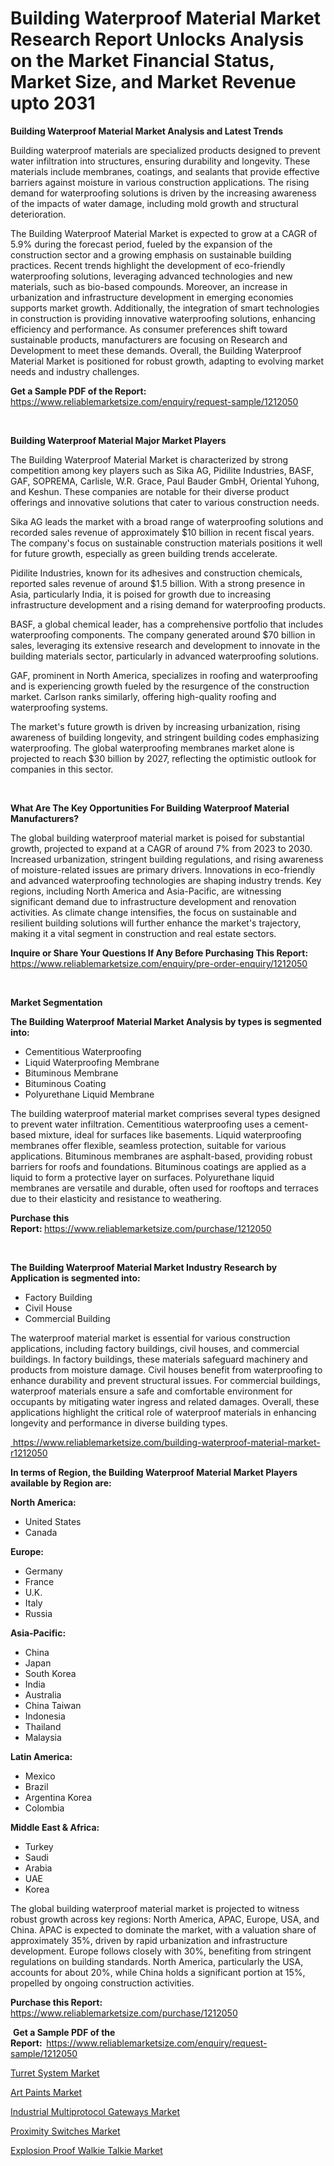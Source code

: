 <p><h1>Building Waterproof Material Market Research Report Unlocks Analysis on the Market Financial Status, Market Size, and Market Revenue upto 2031</h1></p><p><strong>Building Waterproof Material Market Analysis and Latest Trends</strong></p>
<p><p>Building waterproof materials are specialized products designed to prevent water infiltration into structures, ensuring durability and longevity. These materials include membranes, coatings, and sealants that provide effective barriers against moisture in various construction applications. The rising demand for waterproofing solutions is driven by the increasing awareness of the impacts of water damage, including mold growth and structural deterioration.</p><p>The Building Waterproof Material Market is expected to grow at a CAGR of 5.9% during the forecast period, fueled by the expansion of the construction sector and a growing emphasis on sustainable building practices. Recent trends highlight the development of eco-friendly waterproofing solutions, leveraging advanced technologies and new materials, such as bio-based compounds. Moreover, an increase in urbanization and infrastructure development in emerging economies supports market growth. Additionally, the integration of smart technologies in construction is providing innovative waterproofing solutions, enhancing efficiency and performance. As consumer preferences shift toward sustainable products, manufacturers are focusing on Research and Development to meet these demands. Overall, the Building Waterproof Material Market is positioned for robust growth, adapting to evolving market needs and industry challenges.</p></p>
<p><strong>Get a Sample PDF of the Report:&nbsp;</strong> <a href="https://www.reliablemarketsize.com/enquiry/request-sample/1212050?utm_campaign=1103&utm_medium=2&utm_source=Github&utm_content=ia&utm_term=06102024&utm_id=building-waterproof-material">https://www.reliablemarketsize.com/enquiry/request-sample/1212050</a></p>
<p>&nbsp;</p>
<p><strong>Building Waterproof Material Major Market Players</strong></p>
<p><p>The Building Waterproof Material Market is characterized by strong competition among key players such as Sika AG, Pidilite Industries, BASF, GAF, SOPREMA, Carlisle, W.R. Grace, Paul Bauder GmbH, Oriental Yuhong, and Keshun. These companies are notable for their diverse product offerings and innovative solutions that cater to various construction needs.</p><p>Sika AG leads the market with a broad range of waterproofing solutions and recorded sales revenue of approximately $10 billion in recent fiscal years. The company's focus on sustainable construction materials positions it well for future growth, especially as green building trends accelerate.</p><p>Pidilite Industries, known for its adhesives and construction chemicals, reported sales revenue of around $1.5 billion. With a strong presence in Asia, particularly India, it is poised for growth due to increasing infrastructure development and a rising demand for waterproofing products.</p><p>BASF, a global chemical leader, has a comprehensive portfolio that includes waterproofing components. The company generated around $70 billion in sales, leveraging its extensive research and development to innovate in the building materials sector, particularly in advanced waterproofing solutions.</p><p>GAF, prominent in North America, specializes in roofing and waterproofing and is experiencing growth fueled by the resurgence of the construction market. Carlson ranks similarly, offering high-quality roofing and waterproofing systems.</p><p>The market's future growth is driven by increasing urbanization, rising awareness of building longevity, and stringent building codes emphasizing waterproofing. The global waterproofing membranes market alone is projected to reach $30 billion by 2027, reflecting the optimistic outlook for companies in this sector.</p></p>
<p>&nbsp;</p>
<p><strong>What Are The Key Opportunities For Building Waterproof Material Manufacturers?</strong></p>
<p><p>The global building waterproof material market is poised for substantial growth, projected to expand at a CAGR of around 7% from 2023 to 2030. Increased urbanization, stringent building regulations, and rising awareness of moisture-related issues are primary drivers. Innovations in eco-friendly and advanced waterproofing technologies are shaping industry trends. Key regions, including North America and Asia-Pacific, are witnessing significant demand due to infrastructure development and renovation activities. As climate change intensifies, the focus on sustainable and resilient building solutions will further enhance the market's trajectory, making it a vital segment in construction and real estate sectors.</p></p>
<p><strong>Inquire or Share Your Questions If Any Before Purchasing This Report:</strong> <a href="https://www.reliablemarketsize.com/enquiry/pre-order-enquiry/1212050?utm_campaign=1103&utm_medium=2&utm_source=Github&utm_content=ia&utm_term=06102024&utm_id=building-waterproof-material">https://www.reliablemarketsize.com/enquiry/pre-order-enquiry/1212050</a></p>
<p>&nbsp;</p>
<p><strong>Market Segmentation</strong></p>
<p><strong>The Building Waterproof Material Market Analysis by types is segmented into:</strong></p>
<p><ul><li>Cementitious Waterproofing</li><li>Liquid Waterproofing Membrane</li><li>Bituminous Membrane</li><li>Bituminous Coating</li><li>Polyurethane Liquid Membrane</li></ul></p>
<p><p>The building waterproof material market comprises several types designed to prevent water infiltration. Cementitious waterproofing uses a cement-based mixture, ideal for surfaces like basements. Liquid waterproofing membranes offer flexible, seamless protection, suitable for various applications. Bituminous membranes are asphalt-based, providing robust barriers for roofs and foundations. Bituminous coatings are applied as a liquid to form a protective layer on surfaces. Polyurethane liquid membranes are versatile and durable, often used for rooftops and terraces due to their elasticity and resistance to weathering.</p></p>
<p><strong>Purchase this Report:&nbsp;</strong><a href="https://www.reliablemarketsize.com/purchase/1212050?utm_campaign=1103&utm_medium=2&utm_source=Github&utm_content=ia&utm_term=06102024&utm_id=building-waterproof-material">https://www.reliablemarketsize.com/purchase/1212050</a></p>
<p>&nbsp;</p>
<p><strong>The Building Waterproof Material Market Industry Research by Application is segmented into:</strong></p>
<p><ul><li>Factory Building</li><li>Civil House</li><li>Commercial Building</li></ul></p>
<p><p>The waterproof material market is essential for various construction applications, including factory buildings, civil houses, and commercial buildings. In factory buildings, these materials safeguard machinery and products from moisture damage. Civil houses benefit from waterproofing to enhance durability and prevent structural issues. For commercial buildings, waterproof materials ensure a safe and comfortable environment for occupants by mitigating water ingress and related damages. Overall, these applications highlight the critical role of waterproof materials in enhancing longevity and performance in diverse building types.</p></p>
<p><a href="https://www.reliablemarketsize.com/building-waterproof-material-market-r1212050?utm_campaign=1103&utm_medium=2&utm_source=Github&utm_content=ia&utm_term=06102024&utm_id=building-waterproof-material">&nbsp;https://www.reliablemarketsize.com/building-waterproof-material-market-r1212050</a></p>
<p><strong>In terms of Region, the Building Waterproof Material Market Players available by Region are:</strong></p>
<p>
    <p> <strong> North America: </strong>
        <ul>
            <li>United States</li>
            <li>Canada</li>
        </ul>
        </p> 
    <p> <strong> Europe: </strong>
        <ul>
            <li>Germany</li>
            <li>France</li>
            <li>U.K.</li>
            <li>Italy</li>
            <li>Russia</li>
        </ul>
        </p> 
    <p> <strong> Asia-Pacific: </strong>
        <ul>
            <li>China</li>
            <li>Japan</li>
            <li>South Korea</li>
            <li>India</li>
            <li>Australia</li>
            <li>China Taiwan</li>
            <li>Indonesia</li>
            <li>Thailand</li>
            <li>Malaysia</li>
        </ul>
        </p> 
    <p> <strong> Latin America: </strong>
        <ul>
            <li>Mexico</li>
            <li>Brazil</li>
            <li>Argentina Korea</li>
            <li>Colombia</li>
        </ul>
        </p> 
    <p> <strong> Middle East & Africa: </strong>
        <ul>
            <li>Turkey</li>
            <li>Saudi</li>
            <li>Arabia</li>
            <li>UAE</li>
            <li>Korea</li>
        </ul>
    </p>
    </p>
<p><p>The global building waterproof material market is projected to witness robust growth across key regions: North America, APAC, Europe, USA, and China. APAC is expected to dominate the market, with a valuation share of approximately 35%, driven by rapid urbanization and infrastructure development. Europe follows closely with 30%, benefiting from stringent regulations on building standards. North America, particularly the USA, accounts for about 20%, while China holds a significant portion at 15%, propelled by ongoing construction activities.</p></p>
<p><strong>Purchase this Report: </strong><a href="https://www.reliablemarketsize.com/purchase/1212050?utm_campaign=1103&utm_medium=2&utm_source=Github&utm_content=ia&utm_term=06102024&utm_id=building-waterproof-material">https://www.reliablemarketsize.com/purchase/1212050</a></p>
<p>&nbsp;<strong>Get a Sample PDF of the Report:&nbsp;&nbsp;</strong><a href="https://www.reliablemarketsize.com/enquiry/request-sample/1212050?utm_campaign=1103&utm_medium=2&utm_source=Github&utm_content=ia&utm_term=06102024&utm_id=building-waterproof-material">https://www.reliablemarketsize.com/enquiry/request-sample/1212050</a></p>
<p><strong></strong></p>
<p><p><a href="https://www.linkedin.com/pulse/insights-turret-system-market-size-which-expanding-65-cagr-from-kwdze?utm_campaign=1103&utm_medium=2&utm_source=Github&utm_content=ia&utm_term=06102024&utm_id=building-waterproof-material">Turret System Market</a></p><p><a href="https://www.linkedin.com/pulse/sustainability-trends-art-paints-industry-market-implications-82kdc?utm_campaign=1103&utm_medium=2&utm_source=Github&utm_content=ia&utm_term=06102024&utm_id=building-waterproof-material">Art Paints Market</a></p><p><a href="https://www.linkedin.com/pulse/global-industrial-multiprotocol-gateways-market-focus-application-fycde?utm_campaign=1103&utm_medium=2&utm_source=Github&utm_content=ia&utm_term=06102024&utm_id=building-waterproof-material">Industrial Multiprotocol Gateways Market</a></p><p><a href="https://www.linkedin.com/pulse/proximity-switches-market-size-share-analysis-growth-trends-imwfe?utm_campaign=1103&utm_medium=2&utm_source=Github&utm_content=ia&utm_term=06102024&utm_id=building-waterproof-material">Proximity Switches Market</a></p><p><a href="https://www.linkedin.com/pulse/explosion-proof-walkie-talkie-market-analysis-report-global-25owe?utm_campaign=1103&utm_medium=2&utm_source=Github&utm_content=ia&utm_term=06102024&utm_id=building-waterproof-material">Explosion Proof Walkie Talkie Market</a></p></p>